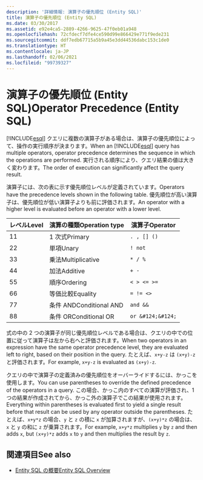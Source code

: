 ```yaml
---
description: '詳細情報: 演算子の優先順位 (Entity SQL)'
title: 演算子の優先順位 (Entity SQL)
ms.date: 03/30/2017
ms.assetid: e92e4ca5-2889-4266-9625-47f0eb01a948
ms.openlocfilehash: 72cfdecf7dfe4ce590d99e866429e771f9ede231
ms.sourcegitcommit: ddf7edb67715a5b9a45e3dd44536dabc153c1de0
ms.translationtype: HT
ms.contentlocale: ja-JP
ms.lasthandoff: 02/06/2021
ms.locfileid: "99739327"
---
```

# <a name="operator-precedence-entity-sql"></a><span data-ttu-id="e3a68-103">演算子の優先順位 (Entity SQL)</span><span class="sxs-lookup"><span data-stu-id="e3a68-103">Operator Precedence (Entity SQL)</span></span>

<span data-ttu-id="e3a68-104">[!INCLUDE[esql](../../../../../../includes/esql-md.md)] クエリに複数の演算子がある場合は、演算子の優先順位によって、操作の実行順序が決まります。</span><span class="sxs-lookup"><span data-stu-id="e3a68-104">When an [!INCLUDE[esql](../../../../../../includes/esql-md.md)] query has multiple operators, operator precedence determines the sequence in which the operations are performed.</span></span> <span data-ttu-id="e3a68-105">実行される順序により、クエリ結果の値は大きく変わります。</span><span class="sxs-lookup"><span data-stu-id="e3a68-105">The order of execution can significantly affect the query result.</span></span>  
  
 <span data-ttu-id="e3a68-106">演算子には、次の表に示す優先順位レベルが定義されています。</span><span class="sxs-lookup"><span data-stu-id="e3a68-106">Operators have the precedence levels shown in the following table.</span></span> <span data-ttu-id="e3a68-107">優先順位が高い演算子は、優先順位が低い演算子よりも前に評価されます。</span><span class="sxs-lookup"><span data-stu-id="e3a68-107">An operator with a higher level is evaluated before an operator with a lower level.</span></span>  
  
|<span data-ttu-id="e3a68-108">レベル</span><span class="sxs-lookup"><span data-stu-id="e3a68-108">Level</span></span>|<span data-ttu-id="e3a68-109">演算の種類</span><span class="sxs-lookup"><span data-stu-id="e3a68-109">Operation type</span></span>|<span data-ttu-id="e3a68-110">演算子</span><span class="sxs-lookup"><span data-stu-id="e3a68-110">Operator</span></span>|  
|-----------|--------------------|--------------|  
|<span data-ttu-id="e3a68-111">1</span><span class="sxs-lookup"><span data-stu-id="e3a68-111">1</span></span>|<span data-ttu-id="e3a68-112">1 次式</span><span class="sxs-lookup"><span data-stu-id="e3a68-112">Primary</span></span>|`. , [] ()`|  
|<span data-ttu-id="e3a68-113">2</span><span class="sxs-lookup"><span data-stu-id="e3a68-113">2</span></span>|<span data-ttu-id="e3a68-114">単項</span><span class="sxs-lookup"><span data-stu-id="e3a68-114">Unary</span></span>|`! not`|  
|<span data-ttu-id="e3a68-115">3</span><span class="sxs-lookup"><span data-stu-id="e3a68-115">3</span></span>|<span data-ttu-id="e3a68-116">乗法</span><span class="sxs-lookup"><span data-stu-id="e3a68-116">Multiplicative</span></span>|`* / %`|  
|<span data-ttu-id="e3a68-117">4</span><span class="sxs-lookup"><span data-stu-id="e3a68-117">4</span></span>|<span data-ttu-id="e3a68-118">加法</span><span class="sxs-lookup"><span data-stu-id="e3a68-118">Additive</span></span>|`+ -`|  
|<span data-ttu-id="e3a68-119">5</span><span class="sxs-lookup"><span data-stu-id="e3a68-119">5</span></span>|<span data-ttu-id="e3a68-120">順序</span><span class="sxs-lookup"><span data-stu-id="e3a68-120">Ordering</span></span>|`< > <= >=`|  
|<span data-ttu-id="e3a68-121">6</span><span class="sxs-lookup"><span data-stu-id="e3a68-121">6</span></span>|<span data-ttu-id="e3a68-122">等価比較</span><span class="sxs-lookup"><span data-stu-id="e3a68-122">Equality</span></span>|`= != <>`|  
|<span data-ttu-id="e3a68-123">7</span><span class="sxs-lookup"><span data-stu-id="e3a68-123">7</span></span>|<span data-ttu-id="e3a68-124">条件 AND</span><span class="sxs-lookup"><span data-stu-id="e3a68-124">Conditional AND</span></span>|`and &&`|  
|<span data-ttu-id="e3a68-125">8</span><span class="sxs-lookup"><span data-stu-id="e3a68-125">8</span></span>|<span data-ttu-id="e3a68-126">条件 OR</span><span class="sxs-lookup"><span data-stu-id="e3a68-126">Conditional OR</span></span>|`or &#124;&#124;`|  
  
 <span data-ttu-id="e3a68-127">式の中の 2 つの演算子が同じ優先順位レベルである場合は、クエリの中での位置に従って演算子は左から右へと評価されます。</span><span class="sxs-lookup"><span data-stu-id="e3a68-127">When two operators in an expression have the same operator precedence level, they are evaluated left to right, based on their position in the query.</span></span> <span data-ttu-id="e3a68-128">たとえば、`x+y-z` は `(x+y)-z` と評価されます。</span><span class="sxs-lookup"><span data-stu-id="e3a68-128">For example, `x+y-z` is evaluated as `(x+y)-z`.</span></span>  
  
 <span data-ttu-id="e3a68-129">クエリの中で演算子の定義済みの優先順位をオーバーライドするには、かっこを使用します。</span><span class="sxs-lookup"><span data-stu-id="e3a68-129">You can use parentheses to override the defined precedence of the operators in a query.</span></span> <span data-ttu-id="e3a68-130">この場合、かっこ内のすべての演算が評価され、1 つの結果が作成されてから、かっこ外の演算子でこの結果が使用されます。</span><span class="sxs-lookup"><span data-stu-id="e3a68-130">Everything within parentheses is evaluated first to yield a single result before that result can be used by any operator outside the parentheses.</span></span> <span data-ttu-id="e3a68-131">たとえば、`x+y*z` の場合、`y` と `z` の積に `x` が加算されますが、`(x+y)*z` の場合は、`x` と `y` の和に `z` が乗算されます。</span><span class="sxs-lookup"><span data-stu-id="e3a68-131">For example, `x+y*z` multiplies `y` by `z` and then adds `x`, but `(x+y)*z` adds `x` to `y` and then multiplies the result by `z`.</span></span>  
  
## <a name="see-also"></a><span data-ttu-id="e3a68-132">関連項目</span><span class="sxs-lookup"><span data-stu-id="e3a68-132">See also</span></span>

- [<span data-ttu-id="e3a68-133">Entity SQL の概要</span><span class="sxs-lookup"><span data-stu-id="e3a68-133">Entity SQL Overview</span></span>](entity-sql-overview.md)
